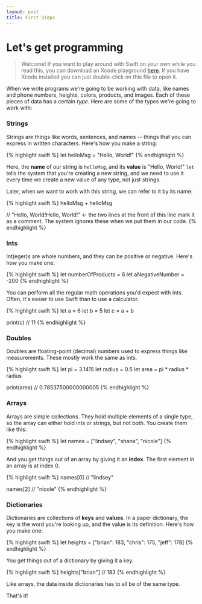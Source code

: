```yaml
---
layout: post
title: First Steps
---
```


# Let's get programming

> Welcome! If you want to play around with Swift on your own while you read this, you can download an Xcode playground [here](https://www.dropbox.com/sh/0h1p65kdgixw4ku/AABSMk4G8B9CYpJIrLym7x_ca?dl=1). If you have Xcode installed you can just double-click on this file to open it.

When we write programs we're going to be working with data, like names and phone numbers, heights, colors, products, and images. Each of these pieces of data has a certain *type.* Here are some of the types we're going to work with:

### Strings

Strings are things like words, sentences, and names -- things that you can express in written characters. Here's how you make a string:

{% highlight swift %}
let helloMsg = "Hello, World!"
{% endhighlight %}

Here, the **name** of our string is `helloMsg`, and its **value** is "Hello, World!" `let` tells the system that you're creating a new string, and we need to use it every time we create a new value of any type, not just strings. 

Later, when we want to work with this string, we can refer to it by its name:

{% highlight swift %}
helloMsg + helloMsg

// "Hello, World!Hello, World!"  <- the two lines at the front of this line mark it as a comment. The system ignores these when we put them in our code.
{% endhighlight %}

### Ints

Int(eger)s are whole numbers, and they can be positive or negative. Here's how you make one:

{% highlight swift %}
let numberOfProducts = 6
let aNegativeNumber = -200
{% endhighlight %}

You can perform all the regular math operations you'd expect with ints. Often, it's easier to use Swift than to use a calculator.

{% highlight swift %}
let a = 6
let b = 5
let c = a + b

print(c)
// 11
{% endhighlight %}

### Doubles

Doubles are floating-point (decimal) numbers used to express things like measurements. These mostly work the same as ints.

{% highlight swift %}
let pi = 3.1415
let radius = 0.5
let area = pi * radius * radius

print(area)
// 0.78537500000000005
{% endhighlight %}

### Arrays

Arrays are simple collections. They hold multiple elements of a single type, so the array can either hold ints or strings, but not both. You create them like this:

{% highlight swift %}
let names = ["lindsey", "shane", "nicole"]
{% endhighlight %}

And you get things out of an array by giving it an **index**. The first element in an array is at index 0.

{% highlight swift %}
names[0]
// "lindsey"

names[2]
// "nicole"
{% endhighlight %}

### Dictionaries

Dictionaries are collections of **keys** and **values**. In a paper dictionary, the key is the word you're looking up, and the value is its definition. Here's how you make one:

{% highlight swift %}
let heights = ["brian": 183, "chris": 175, "jeff": 178]
{% endhighlight %}

You get things out of a dictionary by giving it a key.

{% highlight swift %}
heights["brian"]
// 183
{% endhighlight %}

Like arrays, the data inside dictionaries has to all be of the same type.

That's it!

